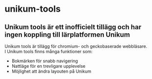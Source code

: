 # unikum-tools

## Unikum tools är ett inofficielt tillägg och har ingen koppling till lärplatformen Unikum
 
Unikum tools är tillägg för chromium- och geckobaserade webbläsare. <br>
I Unikum tools finns många funktioner som:
<ul>
 <li>Bokmärken för snabb navigering</li>
 <li>Nattläge för en trevligare upplevelse</li>
 <li>Möjlighet att ändra layouten på Unikum</li>
</ul>
